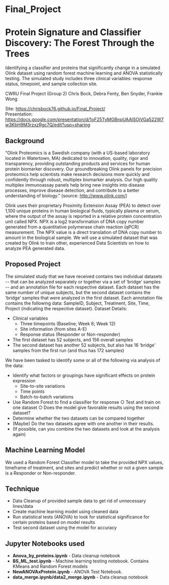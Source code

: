 # Final_Project
# Protein Signature and Classifier Discovery: The Forest Through the Trees
Identifying a classifier and proteins that significantly change in a simulated Olink dataset using random forest machine learning and ANOVA statistically testing.  The simulated study includes three clinical variables: response status, timepoint, and sample collection site.

CWRU Final Project (Group 2)
Chris Bock, Debra Fenty, Ben Snyder, Frankie Wong

Site: https://chrisbock76.github.io/Final_Project/<br>
Presentation: https://docs.google.com/presentation/d/1oF25TyMGBnpUAAlSOjVGa522W7w3KbH9M3rzxzRgc7Q/edit?usp=sharing

## Background

“Olink Proteomics is a Swedish company (with a US-based laboratory located in Watertown, MA) dedicated to innovation, quality, rigor and transparency, providing outstanding products and services for human protein biomarker discovery. Our groundbreaking Olink panels for precision proteomics help scientists make research decisions more quickly and confidently through robust, multiplex biomarker analysis. Our high quality multiplex immunoassay panels help bring new insights into disease processes, improve disease detection, and contribute to a better understanding of biology.”  (source: http://www.olink.com/)

Olink uses their proprietary Proximity Extension Assay (PEA) to detect over 1,100 unique proteins in human biological fluids, typically plasma or serum, where the output of the assay is reported in a relative protein concentration unit called NPX.  NPX is a log2 transformation of DNA copy number generated from a quantitative polymerase chain reaction (qPCR) measurement.  The NPX value is a direct translation of DNA copy number to amount in the biological sample.  We will use a simulated dataset that was created by Olink to train other, experienced Data Scientists on how to analyze PEA generated data.    

## Proposed Project
The simulated study that we have received contains two individual datasets -- that can be analyzed separately or together via a set of ‘bridge’ samples -- and an annotation file for each respective dataset.  Each dataset has the same number of unique subjects, but the second dataset contains the ‘bridge’ samples that were analyzed in the first dataset.  Each annotation file contains the following data: SampleID, Subject, Treatment, Site, Time, Project (indicating the respective dataset).
	Dataset Details:
*	Clinical variables
    *	Three timepoints (Baseline; Week 6; Week 12)
    *	Site information (from sites A-E)
    *	Response status (Responder or Non-responder)
*	The first dataset has 52 subjects, and 156 overall samples
*	The second dataset has another 52 subjects, but also has 16 ‘bridge’ samples from the first run (and thus has 172 samples)

We have been tasked to identify some or all of the following via analysis of the data:
*	Identify what factors or groupings have significant effects on protein expression
    * Site-to-site variations
    * Time points
    * Batch-to-batch variations
*	Use Random Forest to find a classifier for response
    ○	Test and train on one dataset
    ○	Does the model give favorable results using the second dataset?
*	Determine whether the two datasets can be compared together
*	(Maybe) Do the two datasets agree with one another in their results.
*	(If possible, can you combine the two datasets and look at the analysis again)

## Machine Learning Model
We used a Random Forest Classifier model to take the provided NPX values, timeframe of treatment, and sites and predict whether or not a given sample is a Responder or Non-responder.

## Technique
* Data Cleanup of provided sample data to get rid of unnecessary lines/data
* Create machine learning model using cleaned data
* Run statistical tests (ANOVA) to look for statistical significance for certain proteins based on model results
* Test second dataset using the model for accuracy

## Jupyter Notebooks used
* <b>Anova_by_proteins.ipynb</b> - Data cleanup notebook
* <b>BS_ML_test.ipynb</b> - Machine learning testing notebook. Contains KMeans and Random Forest models
* <b>NewANOVAxProtein.ipynb</b> - ANOVA Test Notebook. 
* <b>data_merge.ipynb/data2_merge.ipynb</b> - Data cleanup notebook
